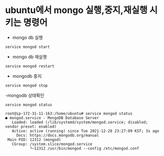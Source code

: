 # ubuntu에서 mongo 실행,중지,재실행 시키는 명령어
- mongo db 실행
```Shell
service mongod start
```

- mongo db 재실행
```Shell
service mongod restart
```

- mongodb 중지
```Shell
service mongod stop
```

-mongodb 상태확인
```Shell
service mongod status
```
```Shell
root@ip-172-31-11-163:/home/ubuntu# service mongod status
● mongod.service - MongoDB Database Server
   Loaded: loaded (/lib/systemd/system/mongod.service; disabled; vendor preset: enabled)
   Active: active (running) since Tue 2021-12-28 23:27:09 KST; 3s ago
     Docs: https://docs.mongodb.org/manual
 Main PID: 12312 (mongod)
   CGroup: /system.slice/mongod.service
           └─12312 /usr/bin/mongod --config /etc/mongod.conf

```
